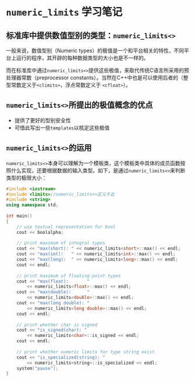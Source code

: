 # `numeric_limits` 学习笔记

## 标准库中提供数值型别的类型：`numeric_limits<>`

一般来说，数值型别（Numeric types）的极值是一个和平台相关的特性，不同平台上运行的程序，其开辟的每种数据类型的大小也是不一样的。

而在标准库中通过`numeric_limits<>`提供这些极值，来取代传统C语言所采用的预处理器常数（preprocessor constants）。当然在C++中也是可以使用后者的（整型常数定义于`<climits>`，浮点常数定义于            `<cfloat>`）。

## `numeric_limits<>`所提出的极值概念的优点

- 提供了更好的型别安全性
- 可借此写出一些`templates`以核定这些极值

## `numeric_limits<>`的运用

`numeric_limits<>`本身可以理解为一个模板类，这个模板类中具体的成员函数按照什么实现，还要根据数据的输入类型。如下，是通过`numeric_limits<>`来判断类型的极限大小：

```cpp
#include <iostream>
#include <limits>//numeric_limits<>定义于此
#include <string>
using namespace std;
 
int main()
{
	// use textual representation for bool
	cout << boolalpha;
 
	// print maximum of integral types
	cout << "max(short): " << numeric_limits<short>::max() << endl;
	cout << "max(int):   " << numeric_limits<int>::max() << endl;
	cout << "max(long):  " << numeric_limits<long>::max() << endl;
	cout << endl;
 
	// print maximum of floating-point types
	cout << "max(float):       "
		<< numeric_limits<float>::max() << endl;
	cout << "max(double):      "
		<< numeric_limits<double>::max() << endl;
	cout << "max(long double): "
		<< numeric_limits<long double>::max() << endl;
	cout << endl;
 
	// print whether char is signed
	cout << "is_signed(char): "
		<< numeric_limits<char>::is_signed << endl;
	cout << endl;
 
	// print whether numeric limits for type string exist
	cout << "is_specialized(string): "
		<< numeric_limits<string>::is_specialized << endl;
	system("pause");
}
```

